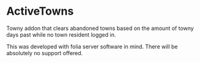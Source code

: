 # ActiveTowns
Towny addon that clears abandoned towns based on the amount of towny days past while no town resident logged in.

This was developed with folia server software in mind. There will be absolutely no support offered.